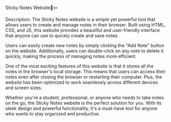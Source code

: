 Sticky Notes Website📝✏️

Description:
The Sticky Notes website is a simple yet powerful tool that allows users to create and manage notes in their browser. Built using HTML, CSS, and JS, this website provides a beautiful and user-friendly interface that anyone can use to quickly create and save notes.

Users can easily create new notes by simply clicking the "Add Note" button on the website. Additionally, users can double-click on any note to delete it quickly, making the process of managing notes more efficient.

One of the most exciting features of this website is that it stores all the notes in the browser's local storage. This means that users can access their notes even after closing the browser or restarting their computer. Plus, the website has been optimized to work seamlessly across different devices and screen sizes.

Whether you're a student, professional, or anyone who needs to take notes on the go, the Sticky Notes website is the perfect solution for you. With its sleek design and powerful functionality, it's a must-have tool for anyone who wants to stay organized and productive.

<!-- Website Link🚀: https://pruthviraj-chaudhari.github.io/Sticky-Notes/ -->


